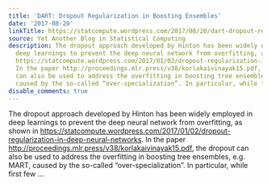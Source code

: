 ```yaml
---
title: 'DART: Dropout Regularization in Boosting Ensembles'
date: '2017-08-20'
linkTitle: https://statcompute.wordpress.com/2017/08/20/dart-dropout-regularization-in-boosting-ensembles/
source: Yet Another Blog in Statistical Computing
description: The dropout approach developed by Hinton has been widely employed in
  deep learnings to prevent the deep neural network from overfitting, as shown in
  https://statcompute.wordpress.com/2017/01/02/dropout-regularization-in-deep-neural-networks.
  In the paper http://proceedings.mlr.press/v38/korlakaivinayak15.pdf, the dropout
  can also be used to address the overfitting in boosting tree ensembles, e.g. MART,
  caused by the so-called “over-specialization”. In particular, while first few ...
disable_comments: true
---
```

The dropout approach developed by Hinton has been widely employed in deep learnings to prevent the deep neural network from overfitting, as shown in https://statcompute.wordpress.com/2017/01/02/dropout-regularization-in-deep-neural-networks. In the paper http://proceedings.mlr.press/v38/korlakaivinayak15.pdf, the dropout can also be used to address the overfitting in boosting tree ensembles, e.g. MART, caused by the so-called “over-specialization”. In particular, while first few ...